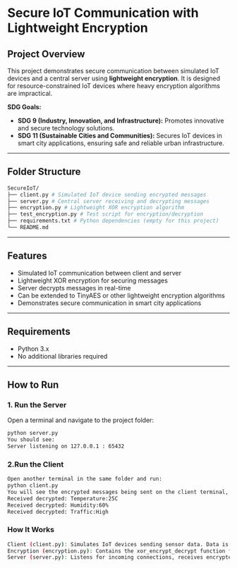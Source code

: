 # Secure IoT Communication with Lightweight Encryption

## Project Overview
This project demonstrates secure communication between simulated IoT devices and a central server using **lightweight encryption**. It is designed for resource-constrained IoT devices where heavy encryption algorithms are impractical.  

**SDG Goals:**
- **SDG 9 (Industry, Innovation, and Infrastructure):** Promotes innovative and secure technology solutions.
- **SDG 11 (Sustainable Cities and Communities):** Secures IoT devices in smart city applications, ensuring safe and reliable urban infrastructure.

---

## Folder Structure
```bash
SecureIoT/
├── client.py # Simulated IoT device sending encrypted messages
├── server.py # Central server receiving and decrypting messages
├── encryption.py # Lightweight XOR encryption algorithm
├── test_encryption.py # Test script for encryption/decryption
├── requirements.txt # Python dependencies (empty for this project)
└── README.md
```
---

## Features
- Simulated IoT communication between client and server
- Lightweight XOR encryption for securing messages
- Server decrypts messages in real-time
- Can be extended to TinyAES or other lightweight encryption algorithms
- Demonstrates secure communication in smart city applications

---

## Requirements
- Python 3.x
- No additional libraries required

---

## How to Run

### 1. Run the Server
Open a terminal and navigate to the project folder:
```bash
python server.py
You should see:
Server listening on 127.0.0.1 : 65432
```
### 2.Run the Client
```bash
Open another terminal in the same folder and run:
python client.py
You will see the encrypted messages being sent on the client terminal, and the decrypted messages on the server terminal:
Received decrypted: Temperature:25C
Received decrypted: Humidity:60%
Received decrypted: Traffic:High
```
### How It Works
```bash
Client (client.py): Simulates IoT devices sending sensor data. Data is encrypted using a lightweight XOR cipher.
Encryption (encryption.py): Contains the xor_encrypt_decrypt function for both encryption and decryption.
Server (server.py): Listens for incoming connections, receives encrypted messages, decrypts them, and prints them in real-time.
```

